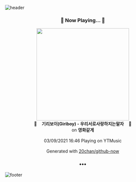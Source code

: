 ![header](https://capsule-render.vercel.app/api?type=wave&height=170&section=header&text=Hi.%20I'm%20SHIFT&fontColor=090707&fontAlignX=45&fontAlignY=65&fontSize=100)

<h3 align="center">🎵 Now Playing... 🎵</h3>
<p align="center">
  <a href="https://music.youtube.com/watch?v=1fAGyOu7xeE">
    <img width="300" src="https://lh3.googleusercontent.com/JZF4Y9aEX6m4FptTS_japPrAoM0IshfJISJwI57cuWLs3Ii4Whyo-LU7O9ExENJN4ee7E_RBvsGn_lI">
  </a>
  <br>
  🎵&nbsp&nbsp&nbsp <b>기리보이(Giriboy) - 우리서로사랑하지는말자</b> &nbsp&nbsp&nbsp🎵
  <br>
  on <b>영화같게</b>
  
  <br />
  <br />
  03/09/2021 16:46 Playing on YTMusic
  <br />
  <br />
  Generated with <a href="https://github.com/20chan/github-now">20chan/github-now</a>
</p>

<h3 align="center">•••</h3>

![footer](https://capsule-render.vercel.app/api?type=wave&height=150&section=footer)
